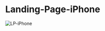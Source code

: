 # Landing-Page-iPhone

![LP-iPhone](https://github.com/user-attachments/assets/30986693-d20e-4af1-86e1-06239aca8320)
